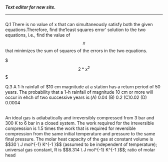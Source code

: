 ##### Text editor for new site.<hr>
Q.1 There is no value of x that can simultaneously satisfy both the given     equations.Therefore, find the‘least squares error’ solution to the two  equations, i.e., find the value   of $$x$$ that minimizes the sum of squares of     the errors in the two equations.
  
$$$  2 * x^2  $$$

Q.3 A 1-h rainfall of $10 cm magnitude at a station has a return period of 50 years. The probability that a 1-h rainfall of magnitude 10 cm or more will occur in ehch of two successive years is:(A) 0.04 (B) 0.2 (C)0.02 (D) 0.0004

<br>
An ideal gas is adiabatically and irreversibly compressed from 3 bar and 300 K to 6 bar in a closed system. The work required for the irreversible compression is 1.5 times the work that is required for reversible compression from the same initial temperature and pressure to the same final pressure. The molar heat capacity of the gas at constant volume is $$30 \ J mol^{-1} K^{-1 }$$ (assumed to be independent of temperature); universal gas constant, R is  $$8.314 \ J mol^{-1} K^{-1 }$$; ratio of molar head